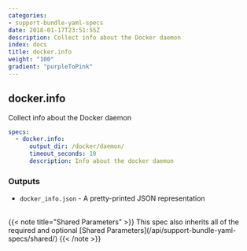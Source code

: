 ```yaml
---
categories:
- support-bundle-yaml-specs
date: 2018-01-17T23:51:55Z
description: Collect info about the Docker daemon
index: docs
title: docker.info
weight: "100"
gradient: "purpleToPink"
---
```


## docker.info

Collect info about the Docker daemon


```yaml
specs:
  - docker.info:
      output_dir: /docker/daemon/
      timeout_seconds: 10
      description: Info about the docker daemon
```


### Outputs

    
- `docker_info.json` - A pretty-printed JSON representation


<br>
{{< note title="Shared Parameters" >}}
This spec also inherits all of the required and optional [Shared Parameters](/api/support-bundle-yaml-specs/shared/)
{{< /note >}}

    